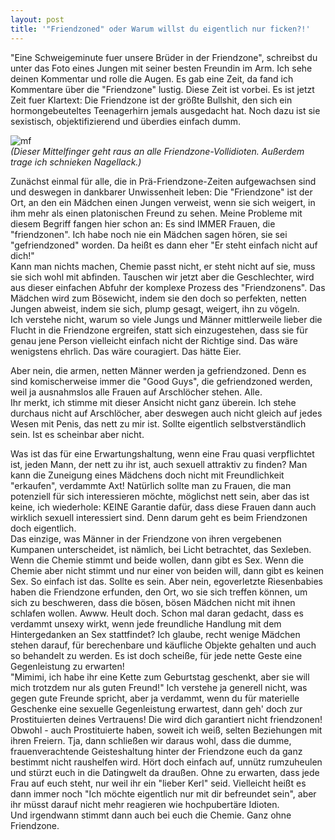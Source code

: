 ```yaml
---
layout: post
title: '"Friendzoned" oder Warum willst du eigentlich nur ficken?!'
---
```


"Eine Schweigeminute fuer unsere Brüder in der Friendzone", schreibst du unter das Foto eines Jungen mit seiner besten Freundin im Arm. Ich sehe deinen Kommentar und rolle die Augen. Es gab eine Zeit, da fand ich Kommentare über die "Friendzone" lustig. Diese Zeit ist vorbei. Es ist jetzt Zeit fuer Klartext: Die Friendzone ist der größte Bullshit, den sich ein hormongebeuteltes Teenagerhirn jemals ausgedacht hat. Noch dazu ist sie sexistisch, objektifizierend und überdies einfach dumm.  

![mf](http://i.imgur.com/VGVoY6V.jpg)  
*(Dieser Mittelfinger geht raus an alle Friendzone-Vollidioten. Außerdem trage ich schnieken Nagellack.)* 

Zunächst einmal für alle, die in Prä-Friendzone-Zeiten aufgewachsen sind und deswegen in dankbarer Unwissenheit leben: Die "Friendzone" ist der Ort, an den ein Mädchen einen Jungen verweist, wenn sie sich weigert, in ihm mehr als einen platonischen Freund zu sehen. 
Meine Probleme mit diesem Begriff fangen hier schon an: Es sind IMMER Frauen, die "friendzonen". Ich habe noch nie ein Mädchen sagen hören, sie sei "gefriendzoned" worden. Da heißt es dann eher "Er steht einfach nicht auf dich!"  
Kann man nichts machen, Chemie passt nicht, er steht nicht auf sie, muss sie sich wohl mit abfinden. Tauschen wir jetzt aber die Geschlechter, wird aus dieser einfachen Abfuhr der komplexe Prozess des "Friendzonens". 
Das Mädchen wird zum Bösewicht, indem sie den doch so perfekten, netten Jungen abweist, indem sie sich, plump gesagt, weigert, ihn zu vögeln.  
Ich verstehe nicht, warum so viele Jungs und Männer mittlerweile lieber die Flucht in die Friendzone ergreifen, statt sich einzugestehen, dass sie für genau jene Person vielleicht einfach nicht der Richtige sind. Das wäre wenigstens ehrlich. Das wäre couragiert. Das hätte Eier.   

Aber nein, die armen, netten Männer werden ja gefriendzoned. Denn es sind komischerweise immer die "Good Guys", die gefriendzoned werden, weil ja ausnahmslos alle Frauen auf Arschlöcher stehen. Alle.  
Ihr merkt, ich stimme mit dieser Ansicht nicht ganz überein. Ich stehe durchaus nicht auf Arschlöcher, aber deswegen auch nicht gleich auf jedes Wesen mit Penis, das nett zu mir ist. Sollte eigentlich selbstverständlich sein. Ist es scheinbar aber nicht.  

Was ist das für eine Erwartungshaltung, wenn eine Frau quasi verpflichtet ist, jeden Mann, der nett zu ihr ist, auch sexuell attraktiv zu finden? Man kann die Zuneigung eines Mädchens doch nicht mit Freundlichkeit "erkaufen", verdammte Axt! Natürlich sollte man zu Frauen, die man potenziell für sich interessieren möchte, möglichst nett sein, aber das ist keine, ich wiederhole: KEINE Garantie dafür, dass diese Frauen dann auch wirklich sexuell interessiert sind. Denn darum geht es beim Friendzonen doch eigentlich.  
Das einzige, was Männer in der Friendzone von ihren vergebenen Kumpanen unterscheidet, ist nämlich, bei Licht betrachtet, das Sexleben. Wenn die Chemie stimmt und beide wollen, dann gibt es Sex. Wenn die Chemie aber nicht stimmt und nur einer von beiden will, dann gibt es keinen Sex. So einfach ist das. Sollte es sein. Aber nein, egoverletzte Riesenbabies haben die Friendzone erfunden, den Ort, wo sie sich treffen können, um sich zu beschweren, dass die bösen, bösen Mädchen nicht mit ihnen schlafen wollen. Awww. Heult doch.
Schon mal daran gedacht, dass es verdammt unsexy wirkt, wenn jede freundliche Handlung mit dem Hintergedanken an Sex stattfindet? Ich glaube, recht wenige Mädchen stehen darauf, für berechenbare und käufliche Objekte gehalten und auch so behandelt zu werden. Es ist doch scheiße, für jede nette Geste eine Gegenleistung zu erwarten!   
"Mimimi, ich habe ihr eine Kette zum Geburtstag geschenkt, aber sie will mich trotzdem nur als guten Freund!"  Ich verstehe ja generell nicht, was gegen gute Freunde spricht, aber ja verdammt, wenn du für materielle Geschenke eine sexuelle Gegenleistung erwartest, dann geh' doch zur Prostituierten deines Vertrauens! Die wird dich garantiert nicht friendzonen! Obwohl - auch Prostituierte haben, soweit ich weiß, selten Beziehungen mit ihren Freiern.
Tja, dann schließen wir daraus wohl, dass die dumme, frauenverachtende Geisteshaltung hinter der Friendzone euch da ganz bestimmt nicht raushelfen wird. Hört doch einfach auf, unnütz rumzuheulen und stürzt euch in die Datingwelt da draußen. Ohne zu erwarten, dass jede Frau auf euch steht, nur weil ihr ein "lieber Kerl" seid. Vielleicht heißt es dann immer noch "Ich möchte eigentlich nur mit dir befreundet sein", aber ihr müsst darauf nicht mehr reagieren wie hochpubertäre Idioten.  
Und irgendwann stimmt dann auch bei euch die Chemie. Ganz ohne Friendzone.